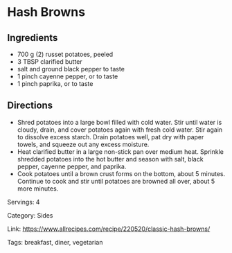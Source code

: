 # Hash Browns

## Ingredients
- 700 g (2) russet potatoes, peeled
- 3 TBSP clarified butter
- salt and ground black pepper to taste
- 1 pinch cayenne pepper, or to taste
- 1 pinch paprika, or to taste

## Directions
- Shred potatoes into a large bowl filled with cold water. Stir until water is cloudy, drain, and cover potatoes again with fresh cold water. Stir again to dissolve excess starch. Drain potatoes well, pat dry with paper towels, and squeeze out any excess moisture.
- Heat clarified butter in a large non-stick pan over medium heat. Sprinkle shredded potatoes into the hot butter and season with salt, black pepper, cayenne pepper, and paprika.
- Cook potatoes until a brown crust forms on the bottom, about 5 minutes. Continue to cook and stir until potatoes are browned all over, about 5 more minutes.

Servings: 4

Category: Sides

Link: https://www.allrecipes.com/recipe/220520/classic-hash-browns/

Tags: breakfast, diner, vegetarian

